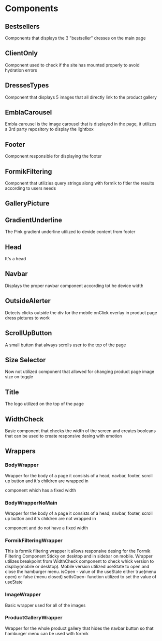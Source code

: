# Components

## Bestsellers

Components that displays the 3 "bestseller" dresses on the main page

## ClientOnly

Component used to check if the site has mounted properly to avoid hydration errors

## DressesTypes

Component that displays 5 images that all directly link to the product gallery

## EmblaCarousel

Embla carousel is the image carousel that is displayed in the page, it utilizes a 3rd party repository to display the lightbox

## Footer

Component responsible for displaying the footer

## FormikFiltering

Component that utilizies query strings along with formik to fitler the results according to users needs

## GalleryPicture

## GradientUnderline

The Pink gradient underline utilized to devide content from footer

## Head

It's a head

## Navbar

Displays the proper navbar component according tot he device width

## OutsideAlerter

Detects clicks outside the div for the mobile onClick overlay in product page dress pictures to work

## ScrollUpButton

A small button that always scrolls user to the top of the page

## Size Selector

Now not utilized component that allowed for changing product page image size on toggle

## Title

The logo utilized on the top of the page

## WidthCheck

Basic component that checks the width of the screen and creates booleans that can be used to create responsive desing with emotion

## Wrappers

### BodyWrapper

Wrapper for the body of a page it consists of a head, navbar, footer, scroll up button and it's children are wrapped in <main> component which has a fixed width

### BodyWrapperNoMain

Wrapper for the body of a page it consists of a head, navbar, footer, scroll up button and it's children are not wrapped in <main> component and do not have a fixed width

### FormikFilteringWrapper

This is formik filtering wrapper it allows responsive desing for the Formik Filtering Component Sticky on desktop and in sidebar on mobile.
Wrapper utilizes breakpoint from WidthCheck component to check whick version to display(mobile or desktop). Mobile version utilized useState to open and close the hamburger menu.
isOpen - value of the useState either true(menu open) or false (menu closed)
setIsOpen- function utilized to set the value of useState

### ImageWrapper

Basic wrapper used for all of the images

### ProductGalleryWrapper

Wrapper for the whole product gallery that hides the navbar button so that hamburger menu can be used with formik
